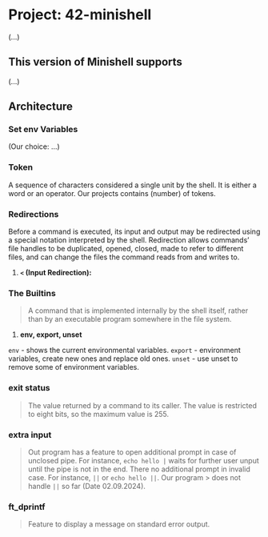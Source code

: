 # Project: 42-minishell

(...)

## This version of Minishell supports

(...)

## Architecture

### Set env Variables
(Our choice: ...)

### Token

A sequence of characters considered a single unit by the shell. It is either a word or an operator.
Our projects contains (number) of tokens.

### Redirections

Before a command is executed, its input and output may be redirected using a special notation interpreted by the shell. Redirection allows commands’ file handles to be duplicated, opened, closed, made to refer to different files, and can change the files the command reads from and writes to.

1. **`<` (Input Redirection):**

### The Builtins

> A command that is implemented internally by the shell itself, rather than by an executable program somewhere in the file system. 

1. **env, export, unset**

`env` - shows the current environmental variables.
`export` - environment variables, create new ones and replace old ones.
`unset` - use unset to remove some of environment variables.

### exit status

> The value returned by a command to its caller. The value is restricted to eight bits, so the maximum value is 255. 

### extra input

> Out program has a feature to open additional prompt in case of unclosed pipe.
> For instance, `echo hello |` waits for further user unput until the pipe is not in the end.
> There no additional prompt in invalid case. For instance, `||` or `echo hello ||`. Our program > does not handle `||` so far (Date 02.09.2024). 

### ft_dprintf
> Feature to display a message on standard error output.
